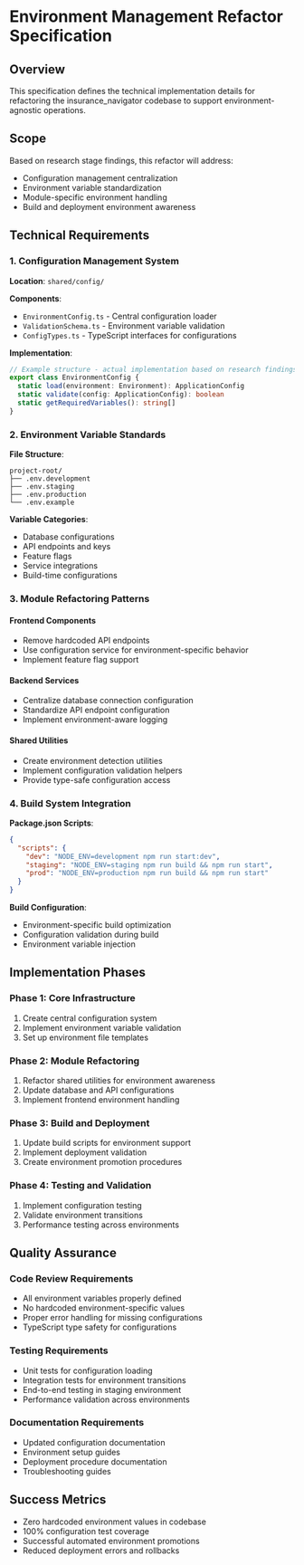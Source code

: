 # Environment Management Refactor Specification

## Overview
This specification defines the technical implementation details for refactoring the insurance_navigator codebase to support environment-agnostic operations.

## Scope
Based on research stage findings, this refactor will address:
- Configuration management centralization
- Environment variable standardization
- Module-specific environment handling
- Build and deployment environment awareness

## Technical Requirements

### 1. Configuration Management System
**Location**: `shared/config/`

**Components**:
- `EnvironmentConfig.ts` - Central configuration loader
- `ValidationSchema.ts` - Environment variable validation
- `ConfigTypes.ts` - TypeScript interfaces for configurations

**Implementation**:
```typescript
// Example structure - actual implementation based on research findings
export class EnvironmentConfig {
  static load(environment: Environment): ApplicationConfig
  static validate(config: ApplicationConfig): boolean
  static getRequiredVariables(): string[]
}
```

### 2. Environment Variable Standards
**File Structure**:
```
project-root/
├── .env.development
├── .env.staging
├── .env.production
└── .env.example
```

**Variable Categories**:
- Database configurations
- API endpoints and keys
- Feature flags
- Service integrations
- Build-time configurations

### 3. Module Refactoring Patterns

#### Frontend Components
- Remove hardcoded API endpoints
- Use configuration service for environment-specific behavior
- Implement feature flag support

#### Backend Services
- Centralize database connection configuration
- Standardize API endpoint configuration
- Implement environment-aware logging

#### Shared Utilities
- Create environment detection utilities
- Implement configuration validation helpers
- Provide type-safe configuration access

### 4. Build System Integration
**Package.json Scripts**:
```json
{
  "scripts": {
    "dev": "NODE_ENV=development npm run start:dev",
    "staging": "NODE_ENV=staging npm run build && npm run start",
    "prod": "NODE_ENV=production npm run build && npm run start"
  }
}
```

**Build Configuration**:
- Environment-specific build optimization
- Configuration validation during build
- Environment variable injection

## Implementation Phases

### Phase 1: Core Infrastructure
1. Create central configuration system
2. Implement environment variable validation
3. Set up environment file templates

### Phase 2: Module Refactoring  
1. Refactor shared utilities for environment awareness
2. Update database and API configurations
3. Implement frontend environment handling

### Phase 3: Build and Deployment
1. Update build scripts for environment support
2. Implement deployment validation
3. Create environment promotion procedures

### Phase 4: Testing and Validation
1. Implement configuration testing
2. Validate environment transitions
3. Performance testing across environments

## Quality Assurance

### Code Review Requirements
- All environment variables properly defined
- No hardcoded environment-specific values
- Proper error handling for missing configurations
- TypeScript type safety for configurations

### Testing Requirements
- Unit tests for configuration loading
- Integration tests for environment transitions
- End-to-end testing in staging environment
- Performance validation across environments

### Documentation Requirements
- Updated configuration documentation
- Environment setup guides
- Deployment procedure documentation
- Troubleshooting guides

## Success Metrics
- Zero hardcoded environment values in codebase
- 100% configuration test coverage
- Successful automated environment promotions
- Reduced deployment errors and rollbacks